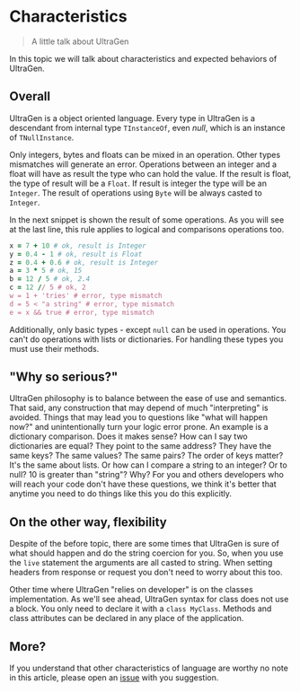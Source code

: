 # Characteristics

>A little talk about UltraGen

In this topic we will talk about characteristics and expected behaviors of UltraGen.

## Overall

UltraGen is a object oriented language. Every type in UltraGen is a descendant from internal type `TInstanceOf`, even *null*, which is an instance of `TNullInstance`.

Only integers, bytes and floats can be mixed in an operation. Other types mismatches will generate an error. Operations between an integer and a float will have as result the type who can hold the value. If the result is float, the type of result will be a `Float`. If result is integer the type will be an `Integer`. The result of operations using `Byte` will be always casted to `Integer`.

In the next snippet is shown the result of some operations. As you will see at the last line, this rule applies to logical and comparisons operations too.

```ruby
x = 7 + 10 # ok, result is Integer
y = 0.4 - 1 # ok, result is Float
z = 0.4 + 0.6 # ok, result is Integer
a = 3 * 5 # ok, 15
b = 12 / 5 # ok, 2.4
c = 12 // 5 # ok, 2
w = 1 + 'tries' # error, type mismatch
d = 5 < "a string" # error, type mismatch
e = x && true # error, type mismatch
```

Additionally, only basic types - except `null` can be used in operations. You can't do operations with lists or dictionaries. For handling these types you must use their methods.

## "Why so serious?"

UltraGen philosophy is to balance between the ease of use and semantics. That said, any construction that may depend of much "interpreting" is avoided. Things that may lead you to questions like "what will happen now?" and unintentionally turn your logic error prone. An example is a dictionary comparison. Does it makes sense? How can I say two dictionaries are equal? They point to the same address? They have the same keys? The same values? The same pairs? The order of keys matter? It's the same about lists. Or how can I compare a string to an integer? Or to null? 10 is greater than "string"? Why? For you and others developers who will reach your code don't have these questions, we think it's better that anytime you need to do things like this you do this explicitly.

## On the other way, flexibility

Despite of the before topic, there are some times that UltraGen is sure of what should happen and do the string coercion for you. So, when you use the `live` statement the arguments are all casted to string. When setting headers from response or request you don't need to worry about this too.

Other time where UltraGen "relies on developer" is on the classes implementation. As we'll see ahead, UltraGen syntax for class does not use a block. You only need to declare it with a `class MyClass`. Methods and class attributes can be declared in any place of the application.

## More?

If you understand that other characteristics of language are worthy no note in this article, please open an [issue](https://github.com/alantelles/ultragendocs_content/issues/new) with you suggestion.
